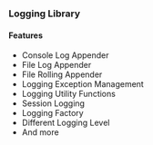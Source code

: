 
### Logging Library

#### Features

- Console Log Appender
- File Log Appender
- File Rolling Appender 
- Logging Exception Management 
- Logging Utility Functions
- Session Logging 
- Logging Factory 
- Different Logging Level
- And more